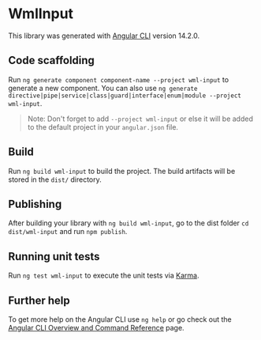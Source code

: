 # WmlInput

This library was generated with [Angular CLI](https://github.com/angular/angular-cli) version 14.2.0.

## Code scaffolding

Run `ng generate component component-name --project wml-input` to generate a new component. You can also use `ng generate directive|pipe|service|class|guard|interface|enum|module --project wml-input`.
> Note: Don't forget to add `--project wml-input` or else it will be added to the default project in your `angular.json` file. 

## Build

Run `ng build wml-input` to build the project. The build artifacts will be stored in the `dist/` directory.

## Publishing

After building your library with `ng build wml-input`, go to the dist folder `cd dist/wml-input` and run `npm publish`.

## Running unit tests

Run `ng test wml-input` to execute the unit tests via [Karma](https://karma-runner.github.io).

## Further help

To get more help on the Angular CLI use `ng help` or go check out the [Angular CLI Overview and Command Reference](https://angular.io/cli) page.
